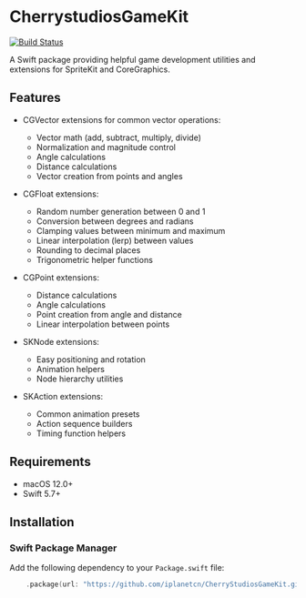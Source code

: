 # CherrystudiosGameKit

[![Build Status](https://github.com/iplanetcn/CherrystudiosGameKit/actions/workflows/swift.yml/badge.svg)](https://github.com/iplanetcn/CherrystudiosGameKit/actions/workflows/swift.yml)

A Swift package providing helpful game development utilities and extensions for SpriteKit and CoreGraphics.

## Features

- CGVector extensions for common vector operations:
    - Vector math (add, subtract, multiply, divide)
    - Normalization and magnitude control 
    - Angle calculations
    - Distance calculations
    - Vector creation from points and angles

- CGFloat extensions:
    - Random number generation between 0 and 1
    - Conversion between degrees and radians
    - Clamping values between minimum and maximum
    - Linear interpolation (lerp) between values
    - Rounding to decimal places
    - Trigonometric helper functions

- CGPoint extensions:
    - Distance calculations
    - Angle calculations
    - Point creation from angle and distance
    - Linear interpolation between points

- SKNode extensions:
    - Easy positioning and rotation
    - Animation helpers
    - Node hierarchy utilities

- SKAction extensions:
    - Common animation presets
    - Action sequence builders
    - Timing function helpers

## Requirements

- macOS 12.0+
- Swift 5.7+

## Installation

### Swift Package Manager

Add the following dependency to your `Package.swift` file:
```swift
    .package(url: "https://github.com/iplanetcn/CherryStudiosGameKit.git", from: "v1.2.0"),
```

